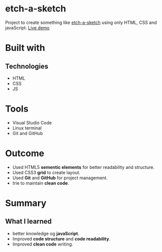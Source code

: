 # etch-a-sketch

Project to create something like [etch-a-sketch](https://en.wikipedia.org/wiki/Etch_A_Sketch) using only HTML, CSS and javaScript.
[Live demo](https://piwiit.github.io/etch-a-sketch/.)

# Built with

## Technologies

- HTML
- CSS
- JS

# Tools

- Visual Studio Code
- Linux terminal
- Git and GitHub

# Outcome

- Used HTML5 **sementic elements** for better readability and structure.
- Used CSS3 **grid** to create layout.
- Used **Git** and **GitHub** for project management.
- trie to maintain **clean code**.

# Summary

## What I learned

- better knowledge og **javaScript**.
- Improved **code structure** and **code readability**.
- Improved **clean code** writing.
